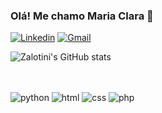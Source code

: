 ### Olá! Me chamo Maria Clara 👋

[![Linkedin](https://img.shields.io/badge/LinkedIn-0077B5?style=for-the-badge&logo=linkedin&logoColor=white)](https://www.linkedin.com/in/maria-clara-zalotini-tomaz/)
[![Gmail](https://img.shields.io/badge/Gmail-D14836?style=for-the-badge&logo=gmail&logoColor=white
)](https://www.linkedin.com/in/maria-clara-zalotini-tomaz/)

![Zalotini's GitHub stats](https://github-readme-stats.vercel.app/api?username=zalotini&show_icons=true&theme=radical)
##
<div style="display: inline-block"><br>
  <img align="center" alt="python" src="https://cdn.jsdelivr.net/gh/devicons/devicon@latest/icons/python/python-original.svg"/>
  <img align="center" alt="html" src="https://cdn.jsdelivr.net/gh/devicons/devicon@latest/icons/html5/html5-original.svg"/>
  <img align="center" alt="css" src="https://cdn.jsdelivr.net/gh/devicons/devicon@latest/icons/css3/css3-original.svg"/>
  <img align="center" alt="php" src="https://cdn.jsdelivr.net/gh/devicons/devicon@latest/icons/php/php-original.svg"/>

</div><br>
